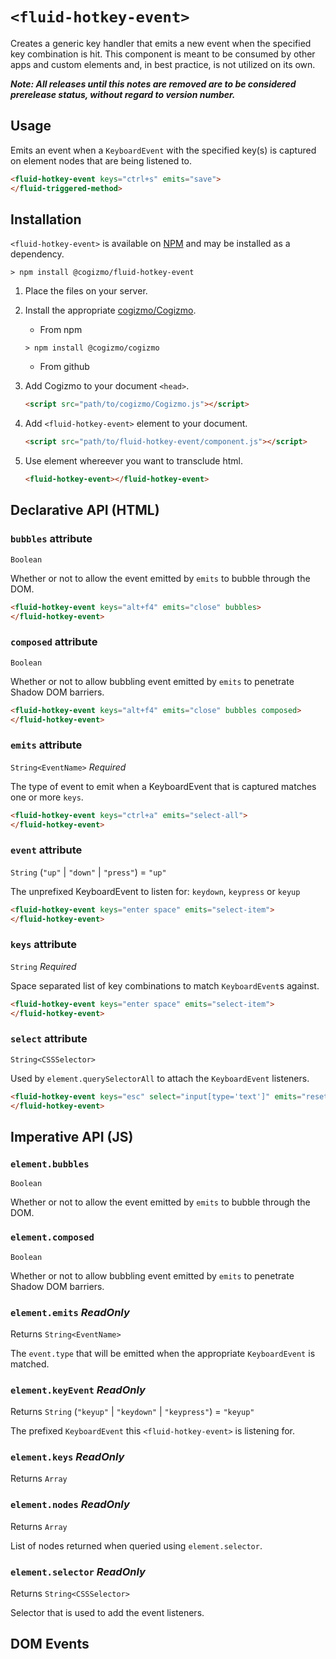 # `<fluid-hotkey-event>`

Creates a generic key handler that emits a new event when the specified key
combination is hit. This component is meant to be consumed by other apps and
custom elements and, in best practice, is not utilized on its own.

***Note: All releases until this notes are removed are to be considered prerelease status, without regard to version number.***

## Usage

Emits an event when a `KeyboardEvent` with the specified key(s) is captured on
element nodes that are being listened to.
```html
<fluid-hotkey-event keys="ctrl+s" emits="save">
</fluid-triggered-method>
```

## Installation

`<fluid-hotkey-event>` is available on [NPM](https://www.npmjs.com/package/@cogizmo/fluid-hotkey-event) and may be installed as a dependency.

```
> npm install @cogizmo/fluid-hotkey-event
```

1. Place the files on your server.

2. Install the appropriate [cogizmo/Cogizmo](https://github.com/cogizmo/cogizmo).
    * From npm
    ```
    > npm install @cogizmo/cogizmo
    ```

    * From github

3. Add Cogizmo to your document `<head>`.

    ```html
    <script src="path/to/cogizmo/Cogizmo.js"></script>
    ```

4. Add `<fluid-hotkey-event>` element to your document.

    ```html
    <script src="path/to/fluid-hotkey-event/component.js"></script>
    ```

6. Use element whereever you want to transclude html.

    ```html
    <fluid-hotkey-event></fluid-hotkey-event>
    ```

## Declarative API (HTML)

### `bubbles` attribute

`Boolean`

Whether or not to allow the event emitted by `emits` to bubble through the DOM.

```html
<fluid-hotkey-event keys="alt+f4" emits="close" bubbles>
</fluid-hotkey-event>
```

### `composed` attribute

`Boolean`

Whether or not to allow bubbling event emitted by `emits` to penetrate Shadow DOM barriers.

```html
<fluid-hotkey-event keys="alt+f4" emits="close" bubbles composed>
</fluid-hotkey-event>
```

### `emits` attribute

`String<EventName>` *Required*

The type of event to emit when a KeyboardEvent that is captured matches one or more `keys`.

```html
<fluid-hotkey-event keys="ctrl+a" emits="select-all">
</fluid-hotkey-event>
```

### `event` attribute

`String` (`"up"` | `"down"` | `"press"`) = `"up"`

The unprefixed KeyboardEvent to listen for: `keydown`, `keypress` or `keyup`

```html
<fluid-hotkey-event keys="enter space" emits="select-item">
</fluid-hotkey-event>
```

### `keys` attribute

`String` *Required*

Space separated list of key combinations to match `KeyboardEvent`s against.

```html
<fluid-hotkey-event keys="enter space" emits="select-item">
</fluid-hotkey-event>
```

### `select` attribute

`String<CSSSelector>`

Used by `element.querySelectorAll` to attach the `KeyboardEvent` listeners.

```html
<fluid-hotkey-event keys="esc" select="input[type='text']" emits="reset">
</fluid-hotkey-event>
```

## Imperative API (JS)

### `element.bubbles`

`Boolean`

Whether or not to allow the event emitted by `emits` to bubble through the DOM.

### `element.composed`

`Boolean`

Whether or not to allow bubbling event emitted by `emits` to penetrate Shadow DOM barriers.

### `element.emits` *ReadOnly*

Returns `String<EventName>`

The `event.type` that will be emitted when the appropriate `KeyboardEvent` is
matched.

### `element.keyEvent` *ReadOnly*

Returns `String` (`"keyup"` | `"keydown"` | `"keypress"`) = `"keyup"`

The prefixed `KeyboardEvent` this `<fluid-hotkey-event>` is listening for.

### `element.keys` *ReadOnly*

Returns `Array`

### `element.nodes` *ReadOnly*

Returns `Array`

List of nodes returned when queried using `element.selector`.

### `element.selector` *ReadOnly*

Returns `String<CSSSelector>`

Selector that is used to add the event listeners.

## DOM Events

